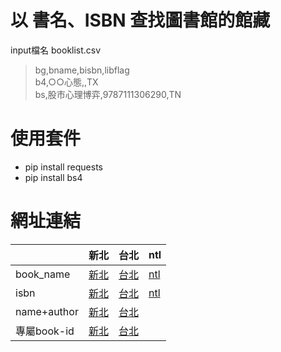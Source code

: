 # 以 書名、ISBN 查找圖書館的館藏
input檔名 booklist.csv  
> bg,bname,bisbn,libflag  
> b4,○○心態,,TX  
> bs,股市心理博弈,9787111306290,TN  

# 使用套件
+ pip install requests
+ pip install bs4

# 網址連結
|             | 新北  | 台北  | ntl  |  
|-------------|---|---|---|
| book_name   |[新北](https://webpac.tphcc.gov.tw/webpac/search.cfm?m=ss&t0=k&k0=華爾街孤狼巴魯克&c0=and) |[台北](https://book.tpml.edu.tw/search?searchField=TI&searchInput=華爾街孤狼巴魯克) |[ntl](https://cis2.ntl.edu.tw/webpac/search/?field=ti&match=smart&q=華爾街孤狼巴魯克) |
| isbn        | [新北](https://webpac.tphcc.gov.tw/webpac/search.cfm?m=as&t0=i&k0=9789865797683&c0=and) |[台北](https://book.tpml.edu.tw/search?searchField=ISBN&searchInput=9789865797683) |[ntl](https://cis2.ntl.edu.tw/webpac/search/?field=isn&match=smart&q=9789865797683)|
| name+author |[新北](https://webpac.tphcc.gov.tw/webpac/search.cfm?m=as&t0=a&k0=巴魯克&c0=and&t1=t&k1=華爾街孤狼巴魯克&c1=and)   |[台北](https://book.tpml.edu.tw/search?op=and&searchField=TI&searchInput=Die%20Kunst%20des%20klaren%20Denkens&searchField=PN&searchInput=Rolf%20Dobelli) |   |
| 專屬book-id |[新北](https://webpac.tphcc.gov.tw/webpac/content.cfm?mid=938523) |[台北](https://book.tpml.edu.tw/bookDetail/822907)|   |
